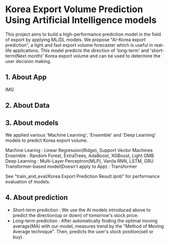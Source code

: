 # Korea Export Volume Prediction Using Artificial Intelligence models

This project aims to build a high-performance prediction model in the field of export by applying ML/DL models. We propose "AI-Korea export prediction", a light and fast export volume forecaster which is useful in real-life applications. This model predicts the direction of 'long-term' and 'short-term(Next month)' Korea export volume and can be used to determine the user decision making.

## 1. About App

 IMG
 

## 2. About Data


## 3. About models
We applied various 'Machine Learning', 'Ensemble' and 'Deep Learning' models to predict Korea export volume.

Machine Learing : Linear Regression(Ridge), Support Vector Machines
Ensemble : Random Forest, ExtraTrees, AdaBoost, XGBoost, Light GMB
Deep Learning : Multi-Layer Perceptron(MLP), Vanila RNN, LSTM, GRU
Transformer-based model(Doesn't apply to App) : Transformer

See "train_and_eval/Korea Export Prediction Result.ipnb" for performance evaluation of models.

## 4. About prediction

  - Short-term prediction : We use the AI models introduced above to predict the direction(up or down) of tomorrow's stock price.
  - Long-term prediction : After automatically finding the optimal moving average(MA) with our model, measures trend by the "Method of Moving Average technique". Then, predicts the user's stock position(sell or buy).
